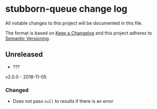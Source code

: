 # stubborn-queue change log

All notable changes to this project will be documented in this file.

The format is based on [Keep a Changelog](http://keepachangelog.com/) and this project adheres to [Semantic Versioning](http://semver.org/).

## Unreleased

* ???

v2.0.0 - 2018-11-05

### Changed

- Does not pass `null` to results if there is an error
